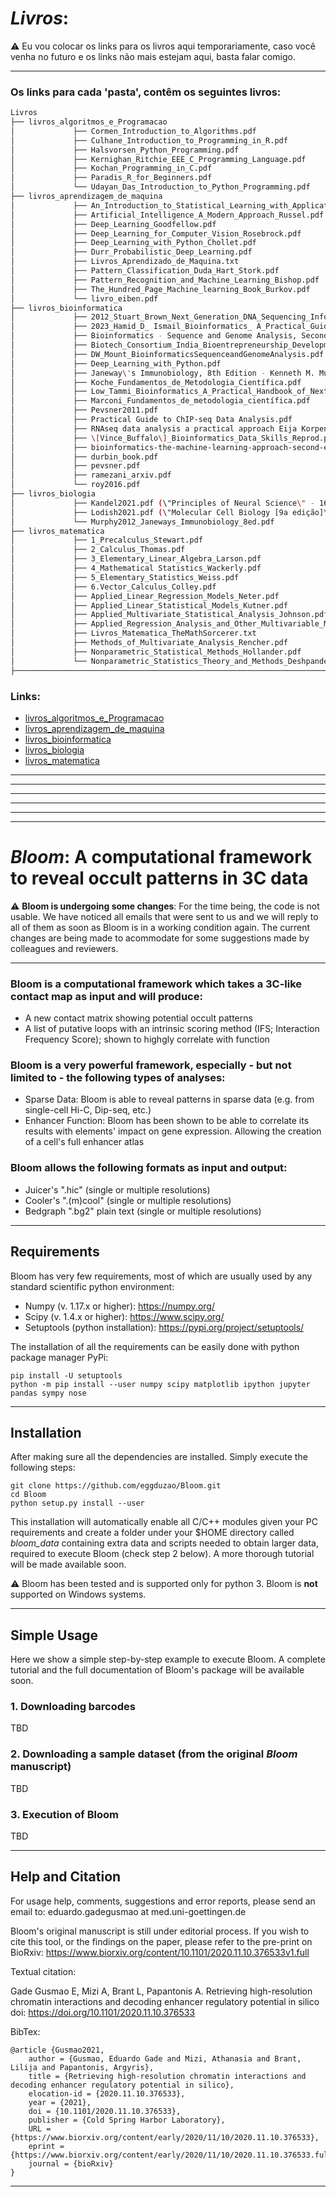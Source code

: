 # **_Livros_:**

:warning: Eu vou colocar os links para os livros aqui temporariamente, caso você venha no futuro e os links não mais estejam aqui, basta falar comigo.

---

### Os links para cada 'pasta', contêm os seguintes livros: 

```bash
Livros
├── livros_algoritmos_e_Programacao
│             ├── Cormen_Introduction_to_Algorithms.pdf
│             ├── Culhane_Introduction_to_Programming_in_R.pdf
│             ├── Halsvorsen_Python_Programming.pdf
│             ├── Kernighan_Ritchie_EEE_C_Programming_Language.pdf
│             ├── Kochan_Programming_in_C.pdf
│             ├── Paradis_R_for_Beginners.pdf
│             └── Udayan_Das_Introduction_to_Python_Programming.pdf
├── livros_aprendizagem_de_maquina
│             ├── An_Introduction_to_Statistical_Learning_with_Applications_in_Python_James.pdf
│             ├── Artificial_Intelligence_A_Modern_Approach_Russel.pdf
│             ├── Deep_Learning_Goodfellow.pdf
│             ├── Deep_Learning_for_Computer_Vision_Rosebrock.pdf
│             ├── Deep_Learning_with_Python_Chollet.pdf
│             ├── Durr_Probabilistic_Deep_Learning.pdf
│             ├── Livros_Aprendizado_de_Maquina.txt
│             ├── Pattern_Classification_Duda_Hart_Stork.pdf
│             ├── Pattern_Recognition_and_Machine_Learning_Bishop.pdf
│             ├── The_Hundred_Page_Machine_learning_Book_Burkov.pdf
│             └── livro_eiben.pdf
├── livros_bioinformatica
│             ├── 2012_Stuart_Brown_Next_Generation_DNA_Sequencing_Informatics.pdf
│             ├── 2023_Hamid_D_ Ismail_Bioinformatics_ A_Practical_Guide to_Next_Generation.pdf
│             ├── Bioinformatics - Sequence and Genome Analysis, Second Edition by David Mount.pdf
│             ├── Biotech_Consortium_India_Bioentrepreneurship_Development.pdf
│             ├── DW_Mount_BioinformaticsSequenceandGenomeAnalysis.pdf
│             ├── Deep_Learning_with_Python.pdf
│             ├── Janeway\'s Immunobiology, 8th Edition - Kenneth M. Murphy.pdf
│             ├── Koche_Fundamentos_de_Metodologia_Científica.pdf
│             ├── Low_Tammi_Bioinformatics_A_Practical_Handbook_of_Next_Generation_Sequencing_and_Its_Applications.pdf
│             ├── Marconi_Fundamentos_de_metodologia_científica.pdf
│             ├── Pevsner2011.pdf
│             ├── Practical Guide to ChIP-seq Data Analysis.pdf
│             ├── RNAseq data analysis a practical approach Eija Korpenlainen.pdf
│             ├── \[Vince_Buffalo\]_Bioinformatics_Data_Skills_Reprod.pdf
│             ├── bioinformatics-the-machine-learning-approach-second-edition-pierre-baldi-soren-brunak-1.pdf
│             ├── durbin_book.pdf
│             ├── pevsner.pdf
│             ├── ramezani_arxiv.pdf
│             └── roy2016.pdf
├── livros_biologia
│             ├── Kandel2021.pdf (\"Principles of Neural Science\" - 1693 págs.)
│             ├── Lodish2021.pdf (\"Molecular Cell Biology [9a edição]\" - 4610 págs.)
│             └── Murphy2012_Janeways_Immunobiology_8ed.pdf
├── livros_matematica
│             ├── 1_Precalculus_Stewart.pdf
│             ├── 2_Calculus_Thomas.pdf
│             ├── 3_Elementary_Linear_Algebra_Larson.pdf
│             ├── 4_Mathematical Statistics_Wackerly.pdf
│             ├── 5_Elementary_Statistics_Weiss.pdf
│             ├── 6.Vector_Calculus_Colley.pdf
│             ├── Applied_Linear_Regression_Models_Neter.pdf
│             ├── Applied_Linear_Statistical_Models_Kutner.pdf
│             ├── Applied_Multivariate_Statistical_Analysis_Johnson.pdf
│             ├── Applied_Regression_Analysis_and_Other_Multivariable_Methods_Kleinbaum.pdf
│             ├── Livros_Matematica_TheMathSorcerer.txt
│             ├── Methods_of_Multivariate_Analysis_Rencher.pdf
│             ├── Nonparametric_Statistical_Methods_Hollander.pdf
│             └── Nonparametric_Statistics_Theory_and_Methods_Deshpande.pdf
├────────────────────────────────────────────────────────────────────────────────────────────────────
```

### Links:

* [livros_algoritmos_e_Programacao](https://drive.google.com/file/d/12bCRQSRuNuw_GY1dRo38wQej9ZQvgE7t/view?usp=sharing)
* [livros_aprendizagem_de_maquina](https://drive.google.com/file/d/1kMXcdREf6Inpp3SqjYgelH3freVal1dj/view?usp=sharing)
* [livros_bioinformatica](https://drive.google.com/file/d/13s9iiPfqVLTiSOgTZ97kf6XN4qtnWOg5/view?usp=sharing)
* [livros_biologia](https://drive.google.com/file/d/1BPIcIYIiUULjkM0D5wPaT2-LtpElYJHU/view?usp=sharing)
* [livros_matematica](https://drive.google.com/file/d/1QGzU000ojQ4Co0_eE_j9DpiNoHEhnyMl/view?usp=sharing)


---
---
---
---
---
---

# **_Bloom_: A computational framework to reveal occult patterns in 3C data**

:warning: **Bloom is undergoing some changes**: For the time being, the code is not usable. We have noticed all emails that were sent to us and we will reply to all of them as soon as Bloom is in a working condition again. The current changes are being made to acommodate for some suggestions made by colleagues and reviewers.

---

### Bloom is a computational framework which takes a 3C-like contact map as input and will produce:
* A new contact matrix showing potential occult patterns
* A list of putative loops with an intrinsic scoring method (IFS; Interaction Frequency Score); shown to highgly correlate with function

### Bloom is a very powerful framework, especially - but not limited to - the following types of analyses:
* Sparse Data: Bloom is able to reveal patterns in sparse data (e.g. from single-cell Hi-C, Dip-seq, etc.)
* Enhancer Function: Bloom has been shown to be able to correlate its results with elements' impact on gene expression. Allowing the creation of a cell's full enhancer atlas

### Bloom allows the following formats as input and output:
* Juicer's ".hic" (single or multiple resolutions)
* Cooler's ".(m)cool" (single or multiple resolutions)
* Bedgraph ".bg2" plain text (single or multiple resolutions)

---

## Requirements

Bloom has very few requirements, most of which are usually used by any standard scientific python environment:
* Numpy (v. 1.17.x or higher): https://numpy.org/
* Scipy (v. 1.4.x or higher): https://www.scipy.org/
* Setuptools (python installation): https://pypi.org/project/setuptools/

The installation of all the requirements can be easily done with python package manager PyPi:

```
pip install -U setuptools
python -m pip install --user numpy scipy matplotlib ipython jupyter pandas sympy nose
```

---

## Installation

After making sure all the dependencies are installed. Simply execute the following steps:

```
git clone https://github.com/eggduzao/Bloom.git
cd Bloom
python setup.py install --user
```

This installation will automatically enable all C/C++ modules given your PC requirements and create a folder under your $HOME directory called _bloom_data_ containing extra data and scripts needed to obtain larger data, required to execute Bloom (check step 2 below). A more thorough tutorial will be made available soon.

:warning: Bloom has been tested and is supported only for python 3. Bloom is **not** supported on Windows systems.

---

## Simple Usage

Here we show a simple step-by-step example to execute Bloom. A complete tutorial and the full documentation of Bloom's package will be available soon.

### 1. Downloading barcodes

TBD

### 2. Downloading a sample dataset (from the original _Bloom_ manuscript)

TBD

### 3. Execution of Bloom

TBD

---

## Help and Citation

For usage help, comments, suggestions and error reports, please send an email to:
eduardo.gadegusmao at med.uni-goettingen.de

Bloom's original manuscript is still under editorial process. If you wish to cite this tool, or the findings on the paper, please refer to the pre-print on BioRxiv: https://www.biorxiv.org/content/10.1101/2020.11.10.376533v1.full

Textual citation:

Gade Gusmao E, Mizi A, Brant L, Papantonis A. Retrieving high-resolution chromatin interactions and decoding enhancer regulatory potential in silico doi: https://doi.org/10.1101/2020.11.10.376533

BibTex:

```
@article {Gusmao2021,
	author = {Gusmao, Eduardo Gade and Mizi, Athanasia and Brant, Lilija and Papantonis, Argyris},
	title = {Retrieving high-resolution chromatin interactions and decoding enhancer regulatory potential in silico},
	elocation-id = {2020.11.10.376533},
	year = {2021},
	doi = {10.1101/2020.11.10.376533},
	publisher = {Cold Spring Harbor Laboratory},
	URL = {https://www.biorxiv.org/content/early/2020/11/10/2020.11.10.376533},
	eprint = {https://www.biorxiv.org/content/early/2020/11/10/2020.11.10.376533.full.pdf},
	journal = {bioRxiv}
}
```

---
